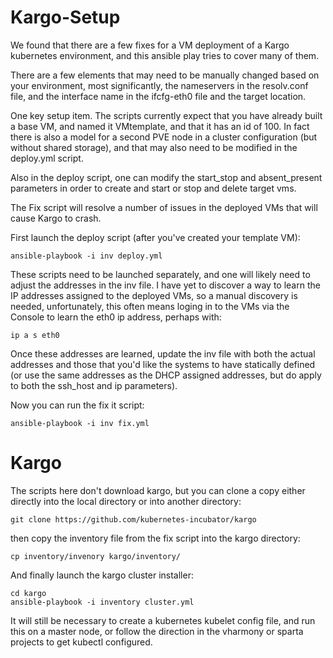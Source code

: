 Kargo-Setup
===========

We found that there are a few fixes for a VM deployment of a Kargo kubernetes environment, and this ansible play tries to cover many of them.

There are a few elements that may need to be manually changed based on your environment, most significantly, the nameservers in the resolv.conf file, and the interface name in the ifcfg-eth0 file and the target location.

One key setup item.  The scripts currently expect that you have already built a
base VM, and named it VMtemplate, and that it has an id of 100.  In fact there
is also a model for a second PVE node in a cluster configuration (but without
  shared storage), and that may also need to be modified in the deploy.yml script.

Also in the deploy script, one can modify the start_stop and absent_present
parameters in order to create and start or stop and delete target vms.

The Fix script will resolve a number of issues in the deployed VMs that will
cause Kargo to crash.

First launch the deploy script (after you've created your template VM):

```
ansible-playbook -i inv deploy.yml
```

These scripts need to be launched separately, and one will likely need to adjust
the addresses in the inv file.  I have yet to discover a way to learn the IP
addresses assigned to the deployed VMs, so a manual discovery is needed,
unfortunately, this often means loging in to the VMs via the Console to learn
the eth0 ip address, perhaps with:

```
ip a s eth0
```
Once these addresses are learned, update the inv file with both the actual addresses and those that you'd like the systems to have statically defined (or
  use the same addresses as the DHCP assigned addresses, but do apply to both
  the ssh_host and ip parameters).

Now you can run the fix it script:

```
ansible-playbook -i inv fix.yml
```

Kargo
=====

The scripts here don't download kargo, but you can clone a copy either directly
into the local directory or into another directory:

```
git clone https://github.com/kubernetes-incubator/kargo
```

then copy the inventory file from the fix script into the kargo directory:

```
cp inventory/invenory kargo/inventory/
```

And finally launch the kargo cluster installer:

```
cd kargo
ansible-playbook -i inventory cluster.yml
```

It will still be necessary to create a kubernetes kubelet config file, and run
this on a master node, or follow the direction in the vharmony or sparta projects
to get kubectl configured.
